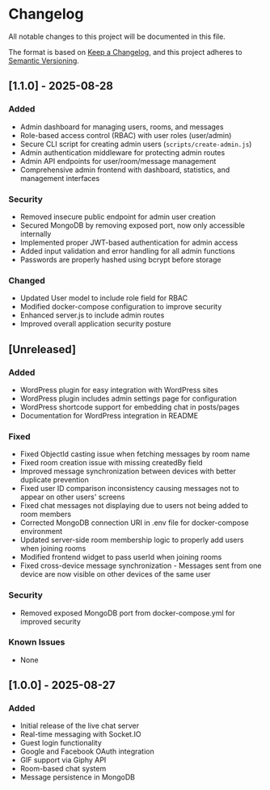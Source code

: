 # Changelog

All notable changes to this project will be documented in this file.

The format is based on [Keep a Changelog](https://keepachangelog.com/en/1.0.0/),
and this project adheres to [Semantic Versioning](https://semver.org/spec/v2.0.0.html).

## [1.1.0] - 2025-08-28

### Added
- Admin dashboard for managing users, rooms, and messages
- Role-based access control (RBAC) with user roles (user/admin)
- Secure CLI script for creating admin users (`scripts/create-admin.js`)
- Admin authentication middleware for protecting admin routes
- Admin API endpoints for user/room/message management
- Comprehensive admin frontend with dashboard, statistics, and management interfaces

### Security
- Removed insecure public endpoint for admin user creation
- Secured MongoDB by removing exposed port, now only accessible internally
- Implemented proper JWT-based authentication for admin access
- Added input validation and error handling for all admin functions
- Passwords are properly hashed using bcrypt before storage

### Changed
- Updated User model to include role field for RBAC
- Modified docker-compose configuration to improve security
- Enhanced server.js to include admin routes
- Improved overall application security posture

## [Unreleased]

### Added
- WordPress plugin for easy integration with WordPress sites
- WordPress plugin includes admin settings page for configuration
- WordPress shortcode support for embedding chat in posts/pages
- Documentation for WordPress integration in README

### Fixed
- Fixed ObjectId casting issue when fetching messages by room name
- Fixed room creation issue with missing createdBy field
- Improved message synchronization between devices with better duplicate prevention
- Fixed user ID comparison inconsistency causing messages not to appear on other users' screens
- Fixed chat messages not displaying due to users not being added to room members
- Corrected MongoDB connection URI in .env file for docker-compose environment
- Updated server-side room membership logic to properly add users when joining rooms
- Modified frontend widget to pass userId when joining rooms
- Fixed cross-device message synchronization - Messages sent from one device are now visible on other devices of the same user

### Security
- Removed exposed MongoDB port from docker-compose.yml for improved security

### Known Issues
- None

## [1.0.0] - 2025-08-27

### Added
- Initial release of the live chat server
- Real-time messaging with Socket.IO
- Guest login functionality
- Google and Facebook OAuth integration
- GIF support via Giphy API
- Room-based chat system
- Message persistence in MongoDB

